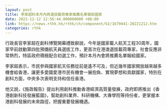 ```yaml
---
layout: post
title: 李家超料本月內將選拔載荷專家推薦名單報給國家
date: 2022-12-12 12:56:44.000000000 +08:00
link: https://news.rthk.hk/rthk/ch/component/k2/1679441-20221212.htm
categories: rthk
---
```


行政長官李家超在創科博覽開幕禮致辭說，今年是國家載人航天工程30周年，國家早前啟動第四批預備航天員選拔工作，更首次在港澳選拔載荷專家，社會反應非常熱烈，特區政府積極配合初選工作，預計本月內會將推薦名單報給國家。

李家超表示，市民參與國家航天任務從前是遙不可及，但近幾年國家開放越來越多機會給香港，讓更多愛國愛港市民有機會一展抱負、實現夢想和貢獻國家，特別在創科方面，中央多次表明支持和信任香港。

他又說，《施政報告》提出利用創科推動香港經濟高質量發展，政府即將推出《香港創新科技發展藍圖》，幫助創科業界、科研機構、大專學院等持份者，更掌握本港創科發展的未來路徑，把握重要發展機遇。
